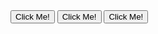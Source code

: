 <button type="button" class="btn-crazy btn btn-lg btn-danger" onmouseenter="goCrazy.call(this)">
  Click Me!
</button>
<button type="button" class="btn-crazy btn btn-lg btn-primary" onmouseenter="goCrazy.call(this)">
  Click Me!
</button>
<button type="button" class="btn-crazy btn btn-lg btn-success" onmouseenter="goCrazy.call(this)">
  Click Me!
</button>
